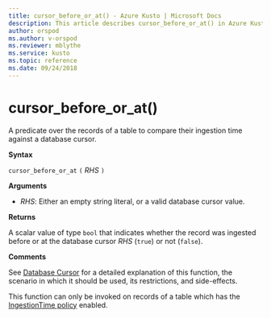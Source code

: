 ```yaml
---
title: cursor_before_or_at() - Azure Kusto | Microsoft Docs
description: This article describes cursor_before_or_at() in Azure Kusto.
author: orspod
ms.author: v-orspod
ms.reviewer: mblythe
ms.service: kusto
ms.topic: reference
ms.date: 09/24/2018
---
```

# cursor_before_or_at()

A predicate over the records of a table to compare their ingestion time
against a database cursor.

**Syntax**

`cursor_before_or_at` `(` *RHS* `)`

**Arguments**

* *RHS*: Either an empty string literal, or a valid database cursor value.

**Returns**

A scalar value of type `bool` that indicates whether the record was ingested
before or at the database cursor *RHS* (`true`) or not (`false`).

**Comments**

See [Database Cursor](https://kusdoc2.azurewebsites.net/docs/concepts/databasecursor.html) for a detailed
explanation of this function, the scenario in which it should be used, its
restrictions, and side-effects.

This function can only be invoked on records of a table which has the
[IngestionTime policy](https://kusdoc2.azurewebsites.net/docs/concepts/ingestiontimepolicy.html) enabled.
